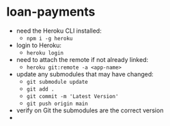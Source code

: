 # loan-payments

- need the Heroku CLI installed: 
    - `npm i -g heroku`
- login to Heroku:
    - `heroku login`
- need to attach the remote if not already linked: 
    - `heroku git:remote -a <app-name>`
- update any submodules that may have changed: 
    - `git submodule update`
    - `git add .`
    - `git commit -m 'Latest Version'`
    - `git push origin main`
- verify on Git the submodules are the correct version
- 

